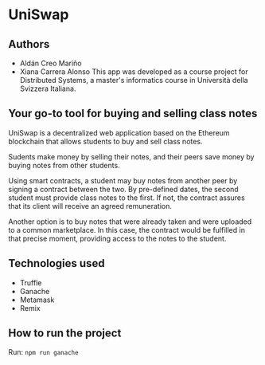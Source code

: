 # UniSwap

## Authors
* Aldán Creo Mariño
* Xiana Carrera Alonso
This app was developed as a course project for Distributed Systems, a master's informatics course in Università della Svizzera Italiana.

## Your go-to tool for buying and selling class notes

UniSwap is a decentralized web application based on the Ethereum blockchain that allows students to buy and sell class notes.

Sudents make money by selling their notes, and their peers save money by buying notes from other students.

Using smart contracts, a student may buy notes from another peer by signing a contract between the two. By pre-defined dates, the second student must provide class notes to the first. If not, the contract assures that its client will receive an agreed remuneration.

Another option is to buy notes that were already taken and were uploaded to a common marketplace. In this case, the contract would be fulfilled in that precise moment, providing access to the notes to the student.

## Technologies used
* Truffle
* Ganache
* Metamask
* Remix

## How to run the project

Run: `npm run ganache`